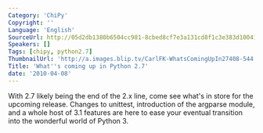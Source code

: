 ```yaml
---
Category: 'ChiPy'
Copyright: ''
Language: 'English'
SourceUrl: http://05d2db1380b6504cc981-8cbed8cf7e3a131cd8f1c3e383d10041.r93.cf2.rackcdn.com/chipy/577_what-s-coming-up-in-python-2-7.m4v
Speakers: []
Tags: [chipy, python2.7]
ThumbnailUrl: 'http://a.images.blip.tv/CarlFK-WhatsComingUpIn27408-544.jpg'
Title: 'What''s coming up in Python 2.7'
date: '2010-04-08'
---
```

With 2.7 likely being the end of the 2.x line, come see what's in store for
the upcoming release. Changes to unittest, introduction of the argparse
module, and a whole host of 3.1 features are here to ease your eventual
transition into the wonderful world of Python 3.

